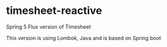 # timesheet-reactive
Spring 5 Flux version of Timesheet

This version is using Lombok, Java and is based on Spring boot
